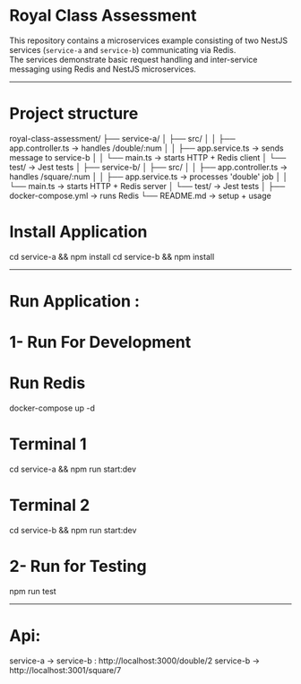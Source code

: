 # Royal Class Assessment

This repository contains a microservices example consisting of two NestJS services (`service-a` and `service-b`) communicating via Redis.  
The services demonstrate basic request handling and inter-service messaging using Redis and NestJS microservices.

**************************************************************************************************************************
# Project structure

royal-class-assessment/
├── service-a/
│   ├── src/
│   │   ├── app.controller.ts  → handles /double/:num
│   │   ├── app.service.ts     → sends message to service-b
│   │   └── main.ts            → starts HTTP + Redis client
│   └── test/                  → Jest tests
│
├── service-b/
│   ├── src/
│   │   ├── app.controller.ts  → handles /square/:num
│   │   ├── app.service.ts     → processes 'double' job
│   │   └── main.ts            → starts HTTP + Redis server
│   └── test/                  → Jest tests
│
├── docker-compose.yml         → runs Redis
└── README.md                  → setup + usage


# Install Application

cd service-a && npm install
cd service-b && npm install

**************************************************************************************************************************
# Run Application :

# 1- Run For Development

# Run Redis
docker-compose up -d

# Terminal 1
cd service-a && npm run start:dev

# Terminal 2
cd service-b && npm run start:dev


# 2- Run for Testing
npm run test

**************************************************************************************************************************

# Api:
  service-a -> service-b : http://localhost:3000/double/2
  service-b -> http://localhost:3001/square/7

